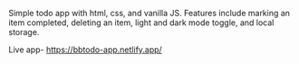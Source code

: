 Simple todo app with html, css, and vanilla JS. Features include marking an item completed, deleting an item, light and dark mode toggle, and local storage. 

Live app- https://bbtodo-app.netlify.app/